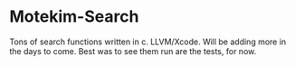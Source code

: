 # Motekim-Search
Tons of search functions written in c. LLVM/Xcode. Will be adding more in the days to come. Best was to see them run are the tests, for now.   
